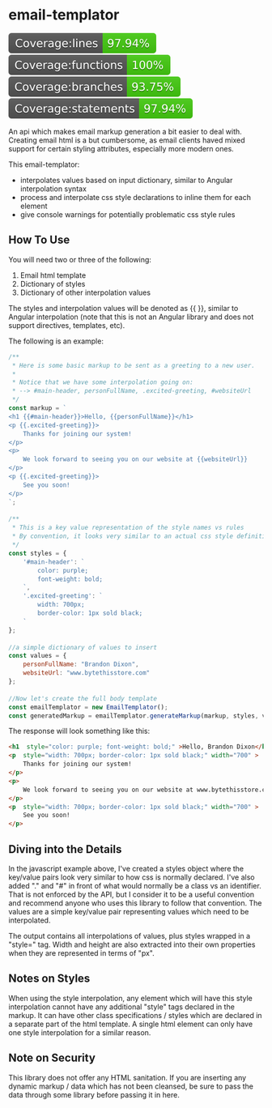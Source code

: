# email-templator
![Coverage lines](./coverage/badge-lines.svg)
![Coverage functions](./coverage/badge-functions.svg)
![Coverage branches](./coverage/badge-branches.svg)
![Coverage statements](./coverage/badge-statements.svg)

An api which makes email markup generation a bit easier to deal with. Creating email html is a but cumbersome, as email clients haved mixed support for certain styling attributes, especially more modern ones.

This email-templator:
* interpolates values based on input dictionary, similar to Angular interpolation syntax
* process and interpolate css style declarations to inline them for each element
* give console warnings for potentially problematic css style rules


## How To Use
You will need two or three of the following:
1. Email html template
2. Dictionary of styles
3. Dictionary of other interpolation values

The styles and interpolation values will be denoted as {{ <key name> }}, similar to Angular interpolation (note that this is not an Angular library and does not support directives, templates, etc).

The following is an example:
```javascript
/**
 * Here is some basic markup to be sent as a greeting to a new user.
 * 
 * Notice that we have some interpolation going on:
 * --> #main-header, personFullName, .excited-greeting, #websiteUrl
 */ 
const markup = `
<h1 {{#main-header}}>Hello, {{personFullName}}</h1>
<p {{.excited-greeting}}>
    Thanks for joining our system!
</p>
<p>
    We look forward to seeing you on our website at {{websiteUrl}}
</p>
<p {{.excited-greeting}}>
    See you soon!
</p>
`;

/**
 * This is a key value representation of the style names vs rules
 * By convention, it looks very similar to an actual css style definition
 */ 
const styles = {
    '#main-header': `
        color: purple;
        font-weight: bold;
    `,
    '.excited-greeting': `
        width: 700px;
        border-color: 1px sold black;
    `
};

//a simple dictionary of values to insert
const values = {
    personFullName: "Brandon Dixon",
    websiteUrl: "www.bytethisstore.com"
};

//Now let's create the full body template
const emailTemplator = new EmailTemplator();
const generatedMarkup = emailTemplator.generateMarkup(markup, styles, values);
```

The response will look something like this:
```html
<h1  style="color: purple; font-weight: bold;" >Hello, Brandon Dixon</h1>
<p  style="width: 700px; border-color: 1px sold black;" width="700" >
    Thanks for joining our system!
</p>
<p>
    We look forward to seeing you on our website at www.bytethisstore.com
</p>
<p  style="width: 700px; border-color: 1px sold black;" width="700" >
    See you soon!
</p>
```

## Diving into the Details
In the javascript example above, I've created a styles object where the key/value pairs look very similar to how css is normally declared. I've also added "." and "#" in front of what would normally be a class vs an identifier. That is not enforced by the API, but I consider it to be a useful convention and recommend anyone who uses this library to follow that convention. The values are a simple key/value pair representing values which need to be interpolated.

The output contains all interpolations of values, plus styles wrapped in a "style=" tag. Width and height are also extracted into their own properties when they are represented in terms of "px".

## Notes on Styles
When using the style interpolation, any element which will have this style interpolation cannot have any additional "style" tags declared in the markup. It can have other class specifications / styles which are declared in a separate part of the html template. A single html element can only have one style interpolation for a similar reason.

## Note on Security
This library does not offer any HTML sanitation. If you are inserting any dynamic markup / data which has not been cleansed, be sure to pass the data through some library before passing it in here.